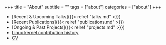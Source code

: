 +++
title = "About"
subtitle = ""
tags = ["about"]
categories = ["about"]
+++

- [Recent & Upcoming Talks]({{< relref "talks.md" >}})
- [Recent Publications]({{< relref "publications.md" >}})
- [Ongoing & Past Projects]({{< relref "projects.md" >}})
- [Linux kernel contribution history](
  https://lwn.net/ksdb/developers/show?dev=587)
- [CV](/files/resume_sjpark.pdf)
